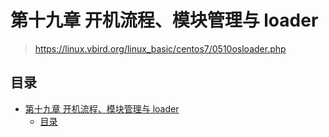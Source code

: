 # 第十九章 开机流程、模块管理与 loader

> <https://linux.vbird.org/linux_basic/centos7/0510osloader.php>

## 目录

- [第十九章 开机流程、模块管理与 loader](#第十九章-开机流程模块管理与-loader)
  - [目录](#目录)
